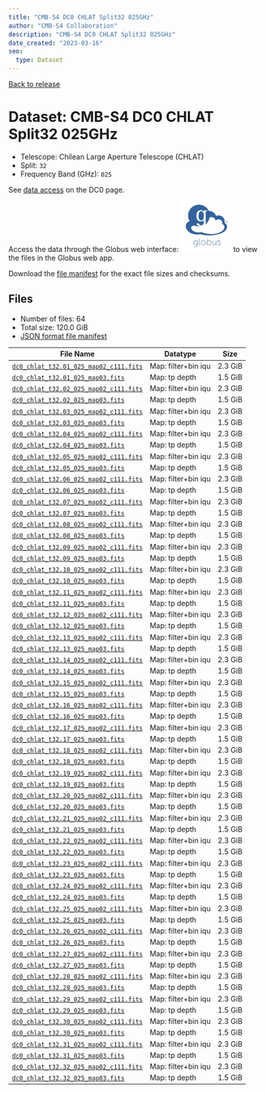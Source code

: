 ```yaml
---
title: "CMB-S4 DC0 CHLAT Split32 025GHz"
author: "CMB-S4 Collaboration"
description: "CMB-S4 DC0 CHLAT Split32 025GHz"
date_created: "2023-03-16"
seo:
  type: Dataset
---
```


[Back to release](./dc0.html#datasets)

# Dataset: CMB-S4 DC0 CHLAT Split32 025GHz

- Telescope: Chilean Large Aperture Telescope (CHLAT) 
- Split: `32`
- Frequency Band (GHz): `025`

See [data access](./dc0.html#data-access) on the DC0 page.

Access the data through the Globus web interface: [![Download via Globus](images/globus-logo.png)](https://app.globus.org/file-manager?origin_id=38f01147-f09e-483d-a552-3866669a846d&origin_path=%2Fdatareleases%2Fdc0%2Fmission%2Fchlat%2Fsplit32%2F025%2F) to view the files in the Globus web app.

Download the [file manifest](https://g-456d30.0ed28.75bc.data.globus.org/datareleases/dc0/mission/chlat/split32/025/manifest.json) for the exact file sizes and checksums.

## Files

- Number of files: 64
- Total size: 120.0 GiB
- [JSON format file manifest](https://g-456d30.0ed28.75bc.data.globus.org/datareleases/dc0/mission/chlat/split32/025/manifest.json)

|                                                                               File Name                                                                               |      Datatype       |  Size   |
| --------------------------------------------------------------------------------------------------------------------------------------------------------------------- | ------------------- | ------- |
| [`dc0_chlat_t32.01_025_map02_c111.fits`](https://g-456d30.0ed28.75bc.data.globus.org/datareleases/dc0/mission/chlat/split32/025/dc0_chlat_t32.01_025_map02_c111.fits) | Map: filter+bin iqu | 2.3 GiB |
| [`dc0_chlat_t32.01_025_map03.fits`](https://g-456d30.0ed28.75bc.data.globus.org/datareleases/dc0/mission/chlat/split32/025/dc0_chlat_t32.01_025_map03.fits)           | Map: tp depth       | 1.5 GiB |
| [`dc0_chlat_t32.02_025_map02_c111.fits`](https://g-456d30.0ed28.75bc.data.globus.org/datareleases/dc0/mission/chlat/split32/025/dc0_chlat_t32.02_025_map02_c111.fits) | Map: filter+bin iqu | 2.3 GiB |
| [`dc0_chlat_t32.02_025_map03.fits`](https://g-456d30.0ed28.75bc.data.globus.org/datareleases/dc0/mission/chlat/split32/025/dc0_chlat_t32.02_025_map03.fits)           | Map: tp depth       | 1.5 GiB |
| [`dc0_chlat_t32.03_025_map02_c111.fits`](https://g-456d30.0ed28.75bc.data.globus.org/datareleases/dc0/mission/chlat/split32/025/dc0_chlat_t32.03_025_map02_c111.fits) | Map: filter+bin iqu | 2.3 GiB |
| [`dc0_chlat_t32.03_025_map03.fits`](https://g-456d30.0ed28.75bc.data.globus.org/datareleases/dc0/mission/chlat/split32/025/dc0_chlat_t32.03_025_map03.fits)           | Map: tp depth       | 1.5 GiB |
| [`dc0_chlat_t32.04_025_map02_c111.fits`](https://g-456d30.0ed28.75bc.data.globus.org/datareleases/dc0/mission/chlat/split32/025/dc0_chlat_t32.04_025_map02_c111.fits) | Map: filter+bin iqu | 2.3 GiB |
| [`dc0_chlat_t32.04_025_map03.fits`](https://g-456d30.0ed28.75bc.data.globus.org/datareleases/dc0/mission/chlat/split32/025/dc0_chlat_t32.04_025_map03.fits)           | Map: tp depth       | 1.5 GiB |
| [`dc0_chlat_t32.05_025_map02_c111.fits`](https://g-456d30.0ed28.75bc.data.globus.org/datareleases/dc0/mission/chlat/split32/025/dc0_chlat_t32.05_025_map02_c111.fits) | Map: filter+bin iqu | 2.3 GiB |
| [`dc0_chlat_t32.05_025_map03.fits`](https://g-456d30.0ed28.75bc.data.globus.org/datareleases/dc0/mission/chlat/split32/025/dc0_chlat_t32.05_025_map03.fits)           | Map: tp depth       | 1.5 GiB |
| [`dc0_chlat_t32.06_025_map02_c111.fits`](https://g-456d30.0ed28.75bc.data.globus.org/datareleases/dc0/mission/chlat/split32/025/dc0_chlat_t32.06_025_map02_c111.fits) | Map: filter+bin iqu | 2.3 GiB |
| [`dc0_chlat_t32.06_025_map03.fits`](https://g-456d30.0ed28.75bc.data.globus.org/datareleases/dc0/mission/chlat/split32/025/dc0_chlat_t32.06_025_map03.fits)           | Map: tp depth       | 1.5 GiB |
| [`dc0_chlat_t32.07_025_map02_c111.fits`](https://g-456d30.0ed28.75bc.data.globus.org/datareleases/dc0/mission/chlat/split32/025/dc0_chlat_t32.07_025_map02_c111.fits) | Map: filter+bin iqu | 2.3 GiB |
| [`dc0_chlat_t32.07_025_map03.fits`](https://g-456d30.0ed28.75bc.data.globus.org/datareleases/dc0/mission/chlat/split32/025/dc0_chlat_t32.07_025_map03.fits)           | Map: tp depth       | 1.5 GiB |
| [`dc0_chlat_t32.08_025_map02_c111.fits`](https://g-456d30.0ed28.75bc.data.globus.org/datareleases/dc0/mission/chlat/split32/025/dc0_chlat_t32.08_025_map02_c111.fits) | Map: filter+bin iqu | 2.3 GiB |
| [`dc0_chlat_t32.08_025_map03.fits`](https://g-456d30.0ed28.75bc.data.globus.org/datareleases/dc0/mission/chlat/split32/025/dc0_chlat_t32.08_025_map03.fits)           | Map: tp depth       | 1.5 GiB |
| [`dc0_chlat_t32.09_025_map02_c111.fits`](https://g-456d30.0ed28.75bc.data.globus.org/datareleases/dc0/mission/chlat/split32/025/dc0_chlat_t32.09_025_map02_c111.fits) | Map: filter+bin iqu | 2.3 GiB |
| [`dc0_chlat_t32.09_025_map03.fits`](https://g-456d30.0ed28.75bc.data.globus.org/datareleases/dc0/mission/chlat/split32/025/dc0_chlat_t32.09_025_map03.fits)           | Map: tp depth       | 1.5 GiB |
| [`dc0_chlat_t32.10_025_map02_c111.fits`](https://g-456d30.0ed28.75bc.data.globus.org/datareleases/dc0/mission/chlat/split32/025/dc0_chlat_t32.10_025_map02_c111.fits) | Map: filter+bin iqu | 2.3 GiB |
| [`dc0_chlat_t32.10_025_map03.fits`](https://g-456d30.0ed28.75bc.data.globus.org/datareleases/dc0/mission/chlat/split32/025/dc0_chlat_t32.10_025_map03.fits)           | Map: tp depth       | 1.5 GiB |
| [`dc0_chlat_t32.11_025_map02_c111.fits`](https://g-456d30.0ed28.75bc.data.globus.org/datareleases/dc0/mission/chlat/split32/025/dc0_chlat_t32.11_025_map02_c111.fits) | Map: filter+bin iqu | 2.3 GiB |
| [`dc0_chlat_t32.11_025_map03.fits`](https://g-456d30.0ed28.75bc.data.globus.org/datareleases/dc0/mission/chlat/split32/025/dc0_chlat_t32.11_025_map03.fits)           | Map: tp depth       | 1.5 GiB |
| [`dc0_chlat_t32.12_025_map02_c111.fits`](https://g-456d30.0ed28.75bc.data.globus.org/datareleases/dc0/mission/chlat/split32/025/dc0_chlat_t32.12_025_map02_c111.fits) | Map: filter+bin iqu | 2.3 GiB |
| [`dc0_chlat_t32.12_025_map03.fits`](https://g-456d30.0ed28.75bc.data.globus.org/datareleases/dc0/mission/chlat/split32/025/dc0_chlat_t32.12_025_map03.fits)           | Map: tp depth       | 1.5 GiB |
| [`dc0_chlat_t32.13_025_map02_c111.fits`](https://g-456d30.0ed28.75bc.data.globus.org/datareleases/dc0/mission/chlat/split32/025/dc0_chlat_t32.13_025_map02_c111.fits) | Map: filter+bin iqu | 2.3 GiB |
| [`dc0_chlat_t32.13_025_map03.fits`](https://g-456d30.0ed28.75bc.data.globus.org/datareleases/dc0/mission/chlat/split32/025/dc0_chlat_t32.13_025_map03.fits)           | Map: tp depth       | 1.5 GiB |
| [`dc0_chlat_t32.14_025_map02_c111.fits`](https://g-456d30.0ed28.75bc.data.globus.org/datareleases/dc0/mission/chlat/split32/025/dc0_chlat_t32.14_025_map02_c111.fits) | Map: filter+bin iqu | 2.3 GiB |
| [`dc0_chlat_t32.14_025_map03.fits`](https://g-456d30.0ed28.75bc.data.globus.org/datareleases/dc0/mission/chlat/split32/025/dc0_chlat_t32.14_025_map03.fits)           | Map: tp depth       | 1.5 GiB |
| [`dc0_chlat_t32.15_025_map02_c111.fits`](https://g-456d30.0ed28.75bc.data.globus.org/datareleases/dc0/mission/chlat/split32/025/dc0_chlat_t32.15_025_map02_c111.fits) | Map: filter+bin iqu | 2.3 GiB |
| [`dc0_chlat_t32.15_025_map03.fits`](https://g-456d30.0ed28.75bc.data.globus.org/datareleases/dc0/mission/chlat/split32/025/dc0_chlat_t32.15_025_map03.fits)           | Map: tp depth       | 1.5 GiB |
| [`dc0_chlat_t32.16_025_map02_c111.fits`](https://g-456d30.0ed28.75bc.data.globus.org/datareleases/dc0/mission/chlat/split32/025/dc0_chlat_t32.16_025_map02_c111.fits) | Map: filter+bin iqu | 2.3 GiB |
| [`dc0_chlat_t32.16_025_map03.fits`](https://g-456d30.0ed28.75bc.data.globus.org/datareleases/dc0/mission/chlat/split32/025/dc0_chlat_t32.16_025_map03.fits)           | Map: tp depth       | 1.5 GiB |
| [`dc0_chlat_t32.17_025_map02_c111.fits`](https://g-456d30.0ed28.75bc.data.globus.org/datareleases/dc0/mission/chlat/split32/025/dc0_chlat_t32.17_025_map02_c111.fits) | Map: filter+bin iqu | 2.3 GiB |
| [`dc0_chlat_t32.17_025_map03.fits`](https://g-456d30.0ed28.75bc.data.globus.org/datareleases/dc0/mission/chlat/split32/025/dc0_chlat_t32.17_025_map03.fits)           | Map: tp depth       | 1.5 GiB |
| [`dc0_chlat_t32.18_025_map02_c111.fits`](https://g-456d30.0ed28.75bc.data.globus.org/datareleases/dc0/mission/chlat/split32/025/dc0_chlat_t32.18_025_map02_c111.fits) | Map: filter+bin iqu | 2.3 GiB |
| [`dc0_chlat_t32.18_025_map03.fits`](https://g-456d30.0ed28.75bc.data.globus.org/datareleases/dc0/mission/chlat/split32/025/dc0_chlat_t32.18_025_map03.fits)           | Map: tp depth       | 1.5 GiB |
| [`dc0_chlat_t32.19_025_map02_c111.fits`](https://g-456d30.0ed28.75bc.data.globus.org/datareleases/dc0/mission/chlat/split32/025/dc0_chlat_t32.19_025_map02_c111.fits) | Map: filter+bin iqu | 2.3 GiB |
| [`dc0_chlat_t32.19_025_map03.fits`](https://g-456d30.0ed28.75bc.data.globus.org/datareleases/dc0/mission/chlat/split32/025/dc0_chlat_t32.19_025_map03.fits)           | Map: tp depth       | 1.5 GiB |
| [`dc0_chlat_t32.20_025_map02_c111.fits`](https://g-456d30.0ed28.75bc.data.globus.org/datareleases/dc0/mission/chlat/split32/025/dc0_chlat_t32.20_025_map02_c111.fits) | Map: filter+bin iqu | 2.3 GiB |
| [`dc0_chlat_t32.20_025_map03.fits`](https://g-456d30.0ed28.75bc.data.globus.org/datareleases/dc0/mission/chlat/split32/025/dc0_chlat_t32.20_025_map03.fits)           | Map: tp depth       | 1.5 GiB |
| [`dc0_chlat_t32.21_025_map02_c111.fits`](https://g-456d30.0ed28.75bc.data.globus.org/datareleases/dc0/mission/chlat/split32/025/dc0_chlat_t32.21_025_map02_c111.fits) | Map: filter+bin iqu | 2.3 GiB |
| [`dc0_chlat_t32.21_025_map03.fits`](https://g-456d30.0ed28.75bc.data.globus.org/datareleases/dc0/mission/chlat/split32/025/dc0_chlat_t32.21_025_map03.fits)           | Map: tp depth       | 1.5 GiB |
| [`dc0_chlat_t32.22_025_map02_c111.fits`](https://g-456d30.0ed28.75bc.data.globus.org/datareleases/dc0/mission/chlat/split32/025/dc0_chlat_t32.22_025_map02_c111.fits) | Map: filter+bin iqu | 2.3 GiB |
| [`dc0_chlat_t32.22_025_map03.fits`](https://g-456d30.0ed28.75bc.data.globus.org/datareleases/dc0/mission/chlat/split32/025/dc0_chlat_t32.22_025_map03.fits)           | Map: tp depth       | 1.5 GiB |
| [`dc0_chlat_t32.23_025_map02_c111.fits`](https://g-456d30.0ed28.75bc.data.globus.org/datareleases/dc0/mission/chlat/split32/025/dc0_chlat_t32.23_025_map02_c111.fits) | Map: filter+bin iqu | 2.3 GiB |
| [`dc0_chlat_t32.23_025_map03.fits`](https://g-456d30.0ed28.75bc.data.globus.org/datareleases/dc0/mission/chlat/split32/025/dc0_chlat_t32.23_025_map03.fits)           | Map: tp depth       | 1.5 GiB |
| [`dc0_chlat_t32.24_025_map02_c111.fits`](https://g-456d30.0ed28.75bc.data.globus.org/datareleases/dc0/mission/chlat/split32/025/dc0_chlat_t32.24_025_map02_c111.fits) | Map: filter+bin iqu | 2.3 GiB |
| [`dc0_chlat_t32.24_025_map03.fits`](https://g-456d30.0ed28.75bc.data.globus.org/datareleases/dc0/mission/chlat/split32/025/dc0_chlat_t32.24_025_map03.fits)           | Map: tp depth       | 1.5 GiB |
| [`dc0_chlat_t32.25_025_map02_c111.fits`](https://g-456d30.0ed28.75bc.data.globus.org/datareleases/dc0/mission/chlat/split32/025/dc0_chlat_t32.25_025_map02_c111.fits) | Map: filter+bin iqu | 2.3 GiB |
| [`dc0_chlat_t32.25_025_map03.fits`](https://g-456d30.0ed28.75bc.data.globus.org/datareleases/dc0/mission/chlat/split32/025/dc0_chlat_t32.25_025_map03.fits)           | Map: tp depth       | 1.5 GiB |
| [`dc0_chlat_t32.26_025_map02_c111.fits`](https://g-456d30.0ed28.75bc.data.globus.org/datareleases/dc0/mission/chlat/split32/025/dc0_chlat_t32.26_025_map02_c111.fits) | Map: filter+bin iqu | 2.3 GiB |
| [`dc0_chlat_t32.26_025_map03.fits`](https://g-456d30.0ed28.75bc.data.globus.org/datareleases/dc0/mission/chlat/split32/025/dc0_chlat_t32.26_025_map03.fits)           | Map: tp depth       | 1.5 GiB |
| [`dc0_chlat_t32.27_025_map02_c111.fits`](https://g-456d30.0ed28.75bc.data.globus.org/datareleases/dc0/mission/chlat/split32/025/dc0_chlat_t32.27_025_map02_c111.fits) | Map: filter+bin iqu | 2.3 GiB |
| [`dc0_chlat_t32.27_025_map03.fits`](https://g-456d30.0ed28.75bc.data.globus.org/datareleases/dc0/mission/chlat/split32/025/dc0_chlat_t32.27_025_map03.fits)           | Map: tp depth       | 1.5 GiB |
| [`dc0_chlat_t32.28_025_map02_c111.fits`](https://g-456d30.0ed28.75bc.data.globus.org/datareleases/dc0/mission/chlat/split32/025/dc0_chlat_t32.28_025_map02_c111.fits) | Map: filter+bin iqu | 2.3 GiB |
| [`dc0_chlat_t32.28_025_map03.fits`](https://g-456d30.0ed28.75bc.data.globus.org/datareleases/dc0/mission/chlat/split32/025/dc0_chlat_t32.28_025_map03.fits)           | Map: tp depth       | 1.5 GiB |
| [`dc0_chlat_t32.29_025_map02_c111.fits`](https://g-456d30.0ed28.75bc.data.globus.org/datareleases/dc0/mission/chlat/split32/025/dc0_chlat_t32.29_025_map02_c111.fits) | Map: filter+bin iqu | 2.3 GiB |
| [`dc0_chlat_t32.29_025_map03.fits`](https://g-456d30.0ed28.75bc.data.globus.org/datareleases/dc0/mission/chlat/split32/025/dc0_chlat_t32.29_025_map03.fits)           | Map: tp depth       | 1.5 GiB |
| [`dc0_chlat_t32.30_025_map02_c111.fits`](https://g-456d30.0ed28.75bc.data.globus.org/datareleases/dc0/mission/chlat/split32/025/dc0_chlat_t32.30_025_map02_c111.fits) | Map: filter+bin iqu | 2.3 GiB |
| [`dc0_chlat_t32.30_025_map03.fits`](https://g-456d30.0ed28.75bc.data.globus.org/datareleases/dc0/mission/chlat/split32/025/dc0_chlat_t32.30_025_map03.fits)           | Map: tp depth       | 1.5 GiB |
| [`dc0_chlat_t32.31_025_map02_c111.fits`](https://g-456d30.0ed28.75bc.data.globus.org/datareleases/dc0/mission/chlat/split32/025/dc0_chlat_t32.31_025_map02_c111.fits) | Map: filter+bin iqu | 2.3 GiB |
| [`dc0_chlat_t32.31_025_map03.fits`](https://g-456d30.0ed28.75bc.data.globus.org/datareleases/dc0/mission/chlat/split32/025/dc0_chlat_t32.31_025_map03.fits)           | Map: tp depth       | 1.5 GiB |
| [`dc0_chlat_t32.32_025_map02_c111.fits`](https://g-456d30.0ed28.75bc.data.globus.org/datareleases/dc0/mission/chlat/split32/025/dc0_chlat_t32.32_025_map02_c111.fits) | Map: filter+bin iqu | 2.3 GiB |
| [`dc0_chlat_t32.32_025_map03.fits`](https://g-456d30.0ed28.75bc.data.globus.org/datareleases/dc0/mission/chlat/split32/025/dc0_chlat_t32.32_025_map03.fits)           | Map: tp depth       | 1.5 GiB |
